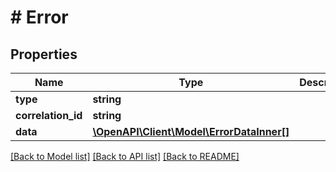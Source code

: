 # # Error

## Properties

Name | Type | Description | Notes
------------ | ------------- | ------------- | -------------
**type** | **string** |  | [optional]
**correlation_id** | **string** |  | [optional]
**data** | [**\OpenAPI\Client\Model\ErrorDataInner[]**](ErrorDataInner.md) |  | [optional]

[[Back to Model list]](../../README.md#models) [[Back to API list]](../../README.md#endpoints) [[Back to README]](../../README.md)
